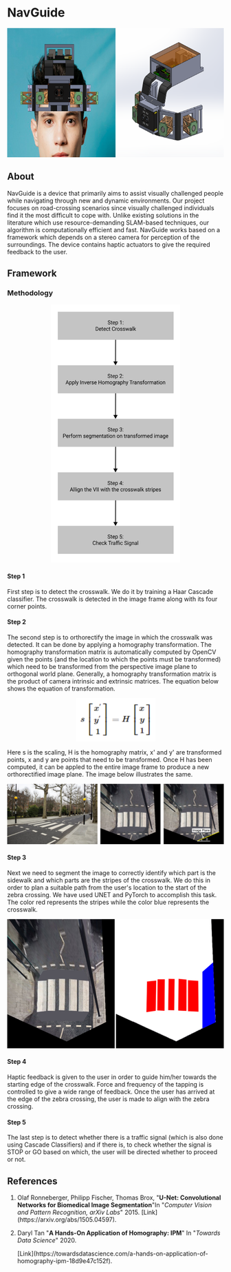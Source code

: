 # NavGuide
<p align="center">
<img src="img/device.png" style="height: 300px; width: 750px;"/>
</p>

## About

NavGuide is a device that primarily aims to assist visually challenged people while navigating through new and dynamic environments. Our project focuses on road-crossing scenarios since visually challenged individuals find it the most difficult to cope with. Unlike existing solutions in the literature which use resource-demanding SLAM-based techniques, our algorithm is computationally efficient and fast. NavGuide works based on a framework which depends on a stereo camera for perception of the surroundings. The device contains haptic actuators to give the required feedback to the user. 

## Framework
### Methodology
<p align="center">
<img src="img/methodology.png" style="height: 600px; width: 300px;"/>
</p>

#### Step 1
First step is to detect the crosswalk. We do it by training a Haar Cascade classifier. The crosswalk is detected in the image frame along with its four corner points. 

#### Step 2
The second step is to orthorectify the image in which the crosswalk was detected. It can be done by applying a homography transformation. The homography transformation matrix is automatically computed by OpenCV given the points (and the location to which the points must be transformed) which need to be transformed from the perspective image plane to orthogonal world plane. Generally, a homography transformation matrix is the product of camera intrinsic and extrinsic matrices. The equation below shows the equation of transformation. 
<p align="center">
<img src="img/homography_equation.png" style="height: 100px; width: 185px;"/>
</p>
Here s is the scaling, H is the homography matrix, x' and y' are transformed points, x and y are points that need to be transformed. Once H has been computed, it can be appled to the entire image frame to produce a new orthorectified image plane. The image below illustrates the same. 
&nbsp;

![1](img/1.png)

#### Step 3
Next we need to segment the image to correctly identify which part is the sidewalk and which parts are the stripes of the crosswalk. We do this in order to plan a suitable path from the user's location to the start of the zebra crossing. We have used UNET and PyTorch to accomplish this task. The color red represents the stripes while the color blue represents the crosswalk. 
<p align="center">
<img src="img/2.png" style="height: 300px; width: 600px;"/>
</p>

#### Step 4
Haptic feedback is given to the user in order to guide him/her towards the starting edge of the crosswalk. Force and frequency of the tapping is controlled to give a wide range of feedback. Once the user has arrived at the edge of the zebra crossing, the user is made to align with the zebra crossing. 

#### Step 5
The last step is to detect whether there is a traffic signal (which is also done using Cascade Classifiers) and if there is, to check whether the signal is STOP or GO based on which, the user will be directed whether to proceed or not.  

## References
1. <p>Olaf Ronneberger, Philipp Fischer, Thomas Brox, "<b>U-Net: Convolutional Networks for Biomedical Image Segmentation</b>"In "<i>Computer Vision and Pattern Recognition, arXiv Labs</i>" 2015. [Link](https://arxiv.org/abs/1505.04597). </p>
2. <p>Daryl Tan "<b>A Hands-On Application of Homography: IPM</b>" In "<i>Towards Data Science</i>" 2020.</p> [Link](https://towardsdatascience.com/a-hands-on-application-of-homography-ipm-18d9e47c152f).




